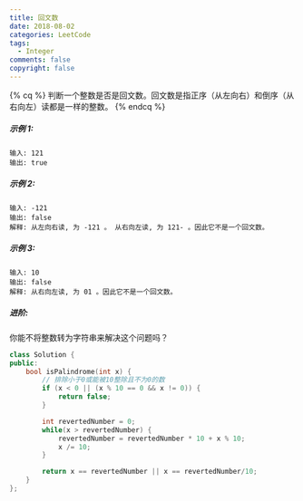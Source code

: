 ```yaml
---
title: 回文数
date: 2018-08-02
categories: LeetCode
tags:
  - Integer
comments: false
copyright: false
---
```

{% cq %}
判断一个整数是否是回文数。回文数是指正序（从左向右）和倒序（从右向左）读都是一样的整数。
{% endcq %}
<!-- more -->
##### 示例 1:
```
输入: 121
输出: true
```
##### 示例 2:
```
输入: -121
输出: false
解释: 从左向右读, 为 -121 。 从右向左读, 为 121- 。因此它不是一个回文数。
```
##### 示例 3:
```
输入: 10
输出: false
解释: 从右向左读, 为 01 。因此它不是一个回文数。
```
##### 进阶:
你能不将整数转为字符串来解决这个问题吗？

``` cpp
class Solution {
public:
    bool isPalindrome(int x) {
        // 排除小于0或能被10整除且不为0的数
        if (x < 0 || (x % 10 == 0 && x != 0)) {
            return false;
        }

        int revertedNumber = 0;
        while(x > revertedNumber) {
            revertedNumber = revertedNumber * 10 + x % 10;
            x /= 10;
        }

        return x == revertedNumber || x == revertedNumber/10;
    }
};
```